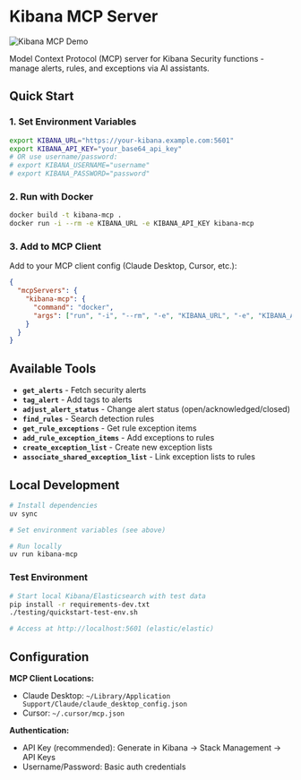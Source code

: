 # Kibana MCP Server

![Kibana MCP Demo](faster-server-demo.gif)

Model Context Protocol (MCP) server for Kibana Security functions - manage alerts, rules, and exceptions via AI assistants.

## Quick Start

### 1. Set Environment Variables
```bash
export KIBANA_URL="https://your-kibana.example.com:5601"
export KIBANA_API_KEY="your_base64_api_key"
# OR use username/password:
# export KIBANA_USERNAME="username"
# export KIBANA_PASSWORD="password"
```

### 2. Run with Docker
```bash
docker build -t kibana-mcp .
docker run -i --rm -e KIBANA_URL -e KIBANA_API_KEY kibana-mcp
```

### 3. Add to MCP Client
Add to your MCP client config (Claude Desktop, Cursor, etc.):
```json
{
  "mcpServers": {
    "kibana-mcp": {
      "command": "docker",
      "args": ["run", "-i", "--rm", "-e", "KIBANA_URL", "-e", "KIBANA_API_KEY", "kibana-mcp"]
    }
  }
}
```

## Available Tools

- **`get_alerts`** - Fetch security alerts
- **`tag_alert`** - Add tags to alerts  
- **`adjust_alert_status`** - Change alert status (open/acknowledged/closed)
- **`find_rules`** - Search detection rules
- **`get_rule_exceptions`** - Get rule exception items
- **`add_rule_exception_items`** - Add exceptions to rules
- **`create_exception_list`** - Create new exception lists
- **`associate_shared_exception_list`** - Link exception lists to rules

## Local Development

```bash
# Install dependencies
uv sync

# Set environment variables (see above)

# Run locally
uv run kibana-mcp
```

### Test Environment
```bash
# Start local Kibana/Elasticsearch with test data
pip install -r requirements-dev.txt
./testing/quickstart-test-env.sh

# Access at http://localhost:5601 (elastic/elastic)
```

## Configuration

**MCP Client Locations:**
- Claude Desktop: `~/Library/Application Support/Claude/claude_desktop_config.json`
- Cursor: `~/.cursor/mcp.json`

**Authentication:**
- API Key (recommended): Generate in Kibana → Stack Management → API Keys
- Username/Password: Basic auth credentials